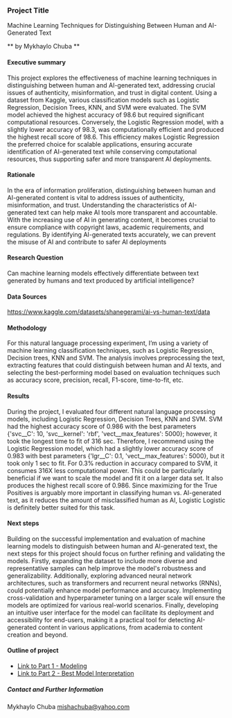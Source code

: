 ### Project Title
Machine Learning Techniques for Distinguishing Between Human and AI-Generated Text

** by Mykhaylo Chuba **

#### Executive summary
This project explores the effectiveness of machine learning techniques in distinguishing between human and AI-generated text, addressing crucial issues of authenticity, misinformation, and trust in digital content. Using a dataset from Kaggle, various classification models such as Logistic Regression, Decision Trees, KNN, and SVM were evaluated. The SVM model achieved the highest accuracy of 98.6 but required significant computational resources. Conversely, the Logistic Regression model, with a slightly lower accuracy of 98.3, was computationally efficient and produced the highest recall score of 98.6. This efficiency makes Logistic Regression the preferred choice for scalable applications, ensuring accurate identification of AI-generated text while conserving computational resources, thus supporting safer and more transparent AI deployments.


#### Rationale
In the era of information proliferation, distinguishing between human and AI-generated content is vital to address issues of authenticity, misinformation, and trust. Understanding the characteristics of AI-generated text can help make AI tools more transparent and accountable. With the increasing use of AI in generating content, it becomes crucial to ensure compliance with copyright laws, academic requirements, and regulations. By identifying AI-generated texts accurately, we can prevent the misuse of AI and contribute to safer AI deployments

#### Research Question
Can machine learning models effectively differentiate between text generated by humans and text produced by artificial intelligence?

#### Data Sources
https://www.kaggle.com/datasets/shanegerami/ai-vs-human-text/data

#### Methodology
For this natural language processing experiment, I’m using a variety of machine learning classification techniques, such as Logistic Regression, Decision trees, KNN and SVM. The analysis involves preprocessing the text, extracting features that could distinguish between human and AI texts, and selecting the best-performing model based on evaluation techniques such as accuracy score, precision, recall, F1-score, time-to-fit, etc.

#### Results
During the project, I evaluated four different natural language processing models, including Logistic Regression, Decision Trees, KNN and SVM. SVM had the highest accuracy score of 0.986 with the best parameters {'svc__C': 10, 'svc__kernel': 'rbf', 'vect__max_features': 5000}; however, it took the longest time to fit of 316 sec. Therefore, I recommend using the Logistic Regression model, which had a slightly lower accuracy score of 0.983 with best parameters {'lgr__C': 0.1, 'vect__max_features': 5000}, but it took only 1 sec to fit. For 0.3% reduction in accuracy compared to SVM, it consumes 316X less computational power. This could be particularly beneficial if we want to scale the model and fit it on a larger data set. It also produces the highest recall score of 0.986. Since maximizing for the True Positives is arguably more important in classifying human vs. AI-generated text, as it reduces the amount of misclassified human as AI, Logistic Logistic is definitely better suited for this task. 

#### Next steps
Building on the successful implementation and evaluation of machine learning models to distinguish between human and AI-generated text, the next steps for this project should focus on further refining and validating the models. Firstly, expanding the dataset to include more diverse and representative samples can help improve the model's robustness and generalizability. Additionally, exploring advanced neural network architectures, such as transformers and recurrent neural networks (RNNs), could potentially enhance model performance and accuracy. Implementing cross-validation and hyperparameter tuning on a larger scale will ensure the models are optimized for various real-world scenarios. Finally, developing an intuitive user interface for the model can facilitate its deployment and accessibility for end-users, making it a practical tool for detecting AI-generated content in various applications, from academia to content creation and beyond.

#### Outline of project

- [Link to Part 1 - Modeling](https://github.com/mishachuba/Capstone_Human_vs_AI/blob/main/Capstone_AI_vs_Human_Modeling_final.ipynb)
- [Link to Part 2 - Best Model Interpretation](https://github.com/mishachuba/Capstone_Human_vs_AI/blob/main/Capsonte_AI_vs_Human_Best_Model_Interpretation_final.ipynb)


##### Contact and Further Information

Mykhaylo Chuba
mishachuba@yahoo.com
